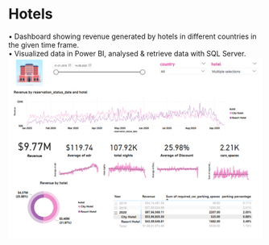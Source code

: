 # Hotels
•	Dashboard showing revenue generated by hotels in different countries in the given time frame. <br/>
•	Visualized data in Power BI, analysed & retrieve data with SQL Server.
<br/>
<img src="Hotels_dashboard.png"/><br/><br/>
